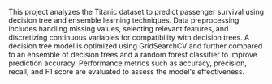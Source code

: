 This project analyzes the Titanic dataset to predict passenger survival using decision tree and ensemble learning techniques. Data preprocessing includes handling missing values, selecting relevant features, and discretizing continuous variables for compatibility with decision trees. A decision tree model is optimized using GridSearchCV and further compared to an ensemble of decision trees and a random forest classifier to improve prediction accuracy. Performance metrics such as accuracy, precision, recall, and F1 score are evaluated to assess the model's effectiveness.






